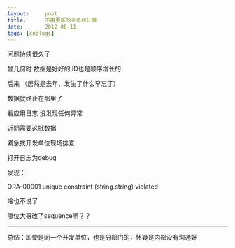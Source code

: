```yaml
---
layout:     post
title:      不再更新的业务统计表
date:       2012-08-11
tags: [cnblogs]
---
```

问题持续很久了

曾几何时 数据是好好的 ID也是顺序增长的

后来 （居然是去年，发生了什么早忘了）

数据就终止在那里了

看应用日志 没发现任何异常

近期需要这批数据

紧急找开发单位现场排查

打开日志为debug

发现：

ORA-00001 unique constraint (string.string) violated

啥也不说了

哪位大哥改了sequence啊？？

-------------------

总结：即使是同一个开发单位，也是分部门的，怀疑是内部没有沟通好
